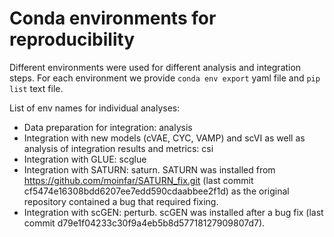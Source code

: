 # Conda environments for reproducibility

Different environments were used for different analysis and integration steps. For each environment we provide `conda env export` yaml file and `pip list` text file.


List of env names for individual analyses:
- Data preparation for integration: analysis
- Integration with new models (cVAE, CYC, VAMP) and scVI as well as analysis of integration results and metrics: csi
- Integration with GLUE: scglue
- Integration with SATURN: saturn. SATURN was installed from https://github.com/moinfar/SATURN_fix.git (last commit cf5474e16308bdd6207ee7edd590cdaabbee2f1d) as the original repository contained a bug that required fixing.
- Integration with scGEN: perturb. scGEN was installed after a bug fix (last commit d79e1f04233c30f9a4eb5b8d57718127909807d7).
